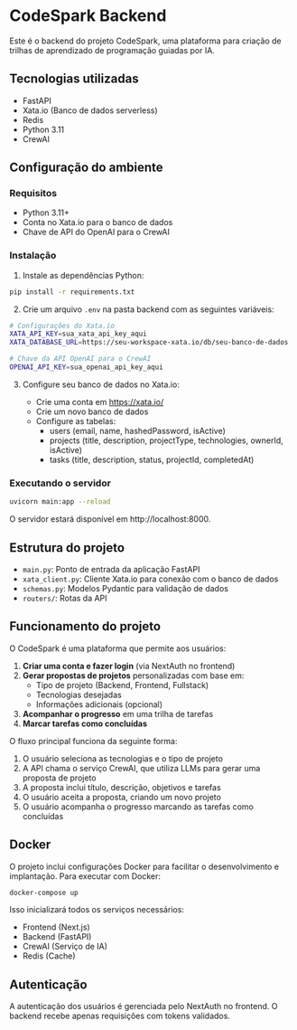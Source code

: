 # CodeSpark Backend

Este é o backend do projeto CodeSpark, uma plataforma para criação de trilhas de aprendizado de programação guiadas por IA.

## Tecnologias utilizadas

- FastAPI
- Xata.io (Banco de dados serverless)
- Redis
- Python 3.11
- CrewAI

## Configuração do ambiente

### Requisitos

- Python 3.11+
- Conta no Xata.io para o banco de dados
- Chave de API do OpenAI para o CrewAI

### Instalação

1. Instale as dependências Python:

```bash
pip install -r requirements.txt
```

2. Crie um arquivo `.env` na pasta backend com as seguintes variáveis:

```bash
# Configurações do Xata.io
XATA_API_KEY=sua_xata_api_key_aqui
XATA_DATABASE_URL=https://seu-workspace-xata.io/db/seu-banco-de-dados

# Chave da API OpenAI para o CrewAI
OPENAI_API_KEY=sua_openai_api_key_aqui
```

3. Configure seu banco de dados no Xata.io:

   - Crie uma conta em https://xata.io/
   - Crie um novo banco de dados
   - Configure as tabelas:
     - users (email, name, hashedPassword, isActive)
     - projects (title, description, projectType, technologies, ownerId, isActive)
     - tasks (title, description, status, projectId, completedAt)

### Executando o servidor

```bash
uvicorn main:app --reload
```

O servidor estará disponível em http://localhost:8000.

## Estrutura do projeto

- `main.py`: Ponto de entrada da aplicação FastAPI
- `xata_client.py`: Cliente Xata.io para conexão com o banco de dados
- `schemas.py`: Modelos Pydantic para validação de dados
- `routers/`: Rotas da API

## Funcionamento do projeto

O CodeSpark é uma plataforma que permite aos usuários:

1. **Criar uma conta e fazer login** (via NextAuth no frontend)
2. **Gerar propostas de projetos** personalizadas com base em:
   - Tipo de projeto (Backend, Frontend, Fullstack)
   - Tecnologias desejadas
   - Informações adicionais (opcional)
3. **Acompanhar o progresso** em uma trilha de tarefas
4. **Marcar tarefas como concluídas**

O fluxo principal funciona da seguinte forma:

1. O usuário seleciona as tecnologias e o tipo de projeto
2. A API chama o serviço CrewAI, que utiliza LLMs para gerar uma proposta de projeto
3. A proposta inclui título, descrição, objetivos e tarefas
4. O usuário aceita a proposta, criando um novo projeto
5. O usuário acompanha o progresso marcando as tarefas como concluídas

## Docker

O projeto inclui configurações Docker para facilitar o desenvolvimento e implantação. Para executar com Docker:

```bash
docker-compose up
```

Isso inicializará todos os serviços necessários:
- Frontend (Next.js)
- Backend (FastAPI)
- CrewAI (Serviço de IA)
- Redis (Cache)

## Autenticação

A autenticação dos usuários é gerenciada pelo NextAuth no frontend. O backend recebe apenas requisições com tokens validados. 